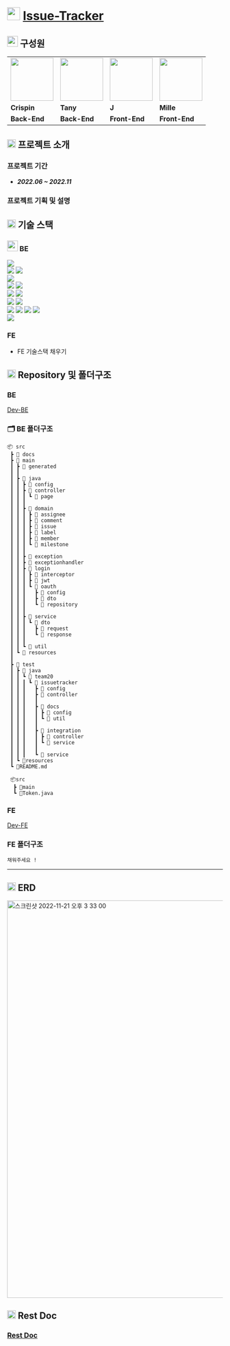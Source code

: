 # <img height="30px" src="https://user-images.githubusercontent.com/78953393/202724902-5c0e2787-eb17-45e0-9faa-a119d4eeaa5b.png" /> [Issue-Tracker](https://issuetracker.r-e.kr/login)

## <img height="25px" src="https://user-images.githubusercontent.com/78953393/202858325-2895d601-1043-4921-91b6-6238eefa7f84.png" /> 구성원

<table>
  <tr>
    <td>
        <a href="https://github.com/crispindeity">
            <img src="https://user-images.githubusercontent.com/78953393/202717705-6905f508-5153-454e-b623-5af3e279e3b5.jpeg" width="100" height="100" />
        </a>
    </td>
    <td>
        <a href="https://github.com/juni8453">
            <img src="https://user-images.githubusercontent.com/78953393/202717589-416e8ada-2cf1-49ed-8bc4-86f6a0258e9b.jpeg" width="100" height="100" />
        </a>
    </td>
    <td>
        <a href="https://github.com/ju-kkim">
            <img src="https://user-images.githubusercontent.com/78953393/202717587-19b0412a-e16e-4732-8cdc-22f6e669be38.jpeg" width="100" height="100" />
        </a>
    </td>
    <td>
        <a href="https://github.com/jaypedia">
            <img src="https://user-images.githubusercontent.com/78953393/202717582-09f3225a-bc40-4cd7-8871-3ddedf458a22.jpeg" width="100" height="100" />
        </a>
    </td>
  </tr>
  <tr>
    <td><b>Crispin</b></td>
    <td><b>Tany</b></td>
    <td><b>J</b></td>
    <td><b>Mille</b></td>
  </tr>
  <tr>
    <td><b>Back-End</b></td>
    <td><b>Back-End</b></td>
    <td><b>Front-End</b></td>
    <td><b>Front-End</b></td>
  </tr>

</table>

## <img height="20px" src="https://user-images.githubusercontent.com/78953393/202724902-5c0e2787-eb17-45e0-9faa-a119d4eeaa5b.png" /> 프로젝트 소개

### 프로젝트 기간
- ***2022.06 ~ 2022.11***

### 프로젝트 기획 및 설명

## <img height="20px" src="https://user-images.githubusercontent.com/78953393/202724902-5c0e2787-eb17-45e0-9faa-a119d4eeaa5b.png" /> 기술 스택

### <img height="25px" src="https://user-images.githubusercontent.com/78953393/202858081-856ac9dd-6d18-43f3-acb8-73cb130dbfe3.png" /> BE 

<img src="https://img.shields.io/badge/JAVA 11-F53916?style=for-the-badge&logo=JAVA&logoColor=white"/></a>
</br>
<img src="https://img.shields.io/badge/SpringBoot-6DB33F?style=for-the-badge&logo=Spring Boot&logoColor=white"/></a>
<img src="https://img.shields.io/badge/JUnit5-25A162?style=for-the-badge&logo=JUnit5&logoColor=white"/></a>
</br>
<img src="https://img.shields.io/badge/Gradle-02303A?style=for-the-badge&logo=Gradle&logoColor=white"/></a>
</br>
<img src="https://img.shields.io/badge/MySql-E6B91E?style=for-the-badge&logo=MySql&logoColor=white"/></a>
<img src="https://img.shields.io/badge/H2-00599C?style=for-the-badge&logoColor=white"/></a>
</br>
<img src="https://img.shields.io/badge/GitHub-333664?style=for-the-badge&logo=GitHub&logoColor=white"/></a>
<img src="https://img.shields.io/badge/Git-F05032?style=for-the-badge&logo=Git&logoColor=white"/></a>
</br>
<img src="https://img.shields.io/badge/GitHub Actions-2088FF?style=for-the-badge&logo=GitHub Actions&logoColor=white"/></a>
<img src="https://img.shields.io/badge/Docker-2496ED?style=for-the-badge&logo=Docker&logoColor=white"/></a>
</br>
<img src="https://img.shields.io/badge/Amazon_Aws-333664?style=for-the-badge&logo=amazon-aws&logoColor=white"/></a>
<img src="https://img.shields.io/badge/Amazon_EC2-FF9900?style=for-the-badge&logo=amazon-ec2&logoColor=white"/></a>
<img src="https://img.shields.io/badge/Amazon_S3-569A31?style=for-the-badge&logo=amazon-s3&logoColor=white"/></a>
<img src="https://img.shields.io/badge/Amazon_Cloud_Front-569A31?style=for-the-badge&logo=Amazon_Cloud_Front&logoColor=white"/></a>
</br>
<img src="https://img.shields.io/badge/IntelliJ IDEA-000000?style=for-the-badge&logo=IntelliJ IDEA&logoColor=white"/></a>
</br>

### FE
- FE 기술스택 채우기

## <img height="20px" src="https://user-images.githubusercontent.com/78953393/202724902-5c0e2787-eb17-45e0-9faa-a119d4eeaa5b.png" /> Repository 및 폴더구조

### BE
[Dev-BE](https://github.com/crispindeity/issue-tracker/tree/dev-BE)

### 🗂 BE 폴더구조
```directory
📦 src
 ┣ 📂 docs
 ┣ 📂 main
 ┃ ┣ 📂 generated
 ┃ ┃
 ┃ ┣ 📂 java
 ┃ ┃ ┣ 📂 config
 ┃ ┃ ┣ 📂 controller
 ┃ ┃ ┃ ┗ 📂 page
 ┃ ┃ ┃
 ┃ ┃ ┣ 📂 domain
 ┃ ┃ ┃ ┣ 📂 assignee
 ┃ ┃ ┃ ┣ 📂 comment
 ┃ ┃ ┃ ┣ 📂 issue
 ┃ ┃ ┃ ┣ 📂 label
 ┃ ┃ ┃ ┣ 📂 member
 ┃ ┃ ┃ ┗ 📂 milestone
 ┃ ┃ ┃
 ┃ ┃ ┣ 📂 exception
 ┃ ┃ ┣ 📂 exceptionhandler
 ┃ ┃ ┣ 📂 login
 ┃ ┃ ┃ ┣ 📂 interceptor
 ┃ ┃ ┃ ┣ 📂 jwt
 ┃ ┃ ┃ ┗ 📂 oauth
 ┃ ┃ ┃   ┣ 📂 config
 ┃ ┃ ┃   ┣ 📂 dto
 ┃ ┃ ┃   ┗ 📂 repository
 ┃ ┃ ┃
 ┃ ┃ ┣ 📂 service
 ┃ ┃ ┃ ┗ 📂 dto
 ┃ ┃ ┃   ┣ 📂 request
 ┃ ┃ ┃   ┗ 📂 response
 ┃ ┃ ┃
 ┃ ┃ ┗ 📂 util
 ┃ ┗ 📂 resources
 ┃
 ┣ 📂 test
 ┃ ┣ 📂 java
 ┃ ┃ ┗ 📂 team20
 ┃ ┃ ┃ ┗ 📂 issuetracker
 ┃ ┃ ┃   ┣ 📂 config
 ┃ ┃ ┃   ┣ 📂 controller
 ┃ ┃ ┃   ┃
 ┃ ┃ ┃   ┣ 📂 docs
 ┃ ┃ ┃   ┃ ┣ 📂 config
 ┃ ┃ ┃   ┃ ┗ 📂 util
 ┃ ┃ ┃   ┃
 ┃ ┃ ┃   ┣ 📂 integration
 ┃ ┃ ┃   ┃ ┣ 📂 controller
 ┃ ┃ ┃   ┃ ┗ 📂 service
 ┃ ┃ ┃   ┃
 ┃ ┃ ┃   ┗ 📂 service
 ┃ ┗ 📂resources
 ┗ 📜README.md
 
 📦src
  ┣ 📂main
  ┗ 📜Token.java
```

### FE
[Dev-FE](https://github.com/crispindeity/issue-tracker/tree/dev-FE)

### FE 폴더구조
```directory
채워주세요 !
```
---

## <img height="20px" src="https://user-images.githubusercontent.com/78953393/202724902-5c0e2787-eb17-45e0-9faa-a119d4eeaa5b.png" /> ERD
<img width="927" alt="스크린샷 2022-11-21 오후 3 33 00" src="https://user-images.githubusercontent.com/79444040/202981176-f5dc75c3-631a-4ecd-8eaa-2ac382a6723d.png">

## <img height="20px" src="https://user-images.githubusercontent.com/78953393/202724902-5c0e2787-eb17-45e0-9faa-a119d4eeaa5b.png" /> Rest Doc
### [Rest Doc](https://api.rarus-be.com/docs/api/index.html)

